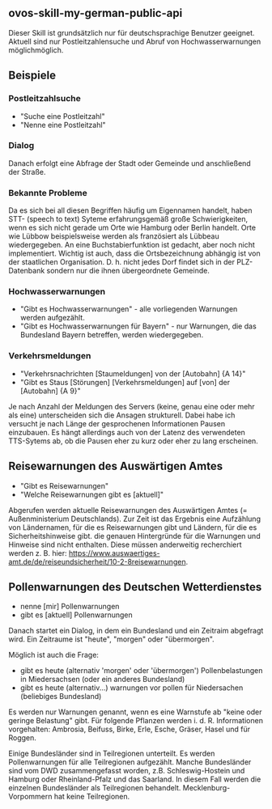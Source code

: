 ## ovos-skill-my-german-public-api
Dieser Skill ist grundsätzlich nur für deutschsprachige Benutzer geeignet. Aktuell sind nur Postleitzahlensuche und Abruf von Hochwasserwarnungen  möglichmöglich.
## Beispiele
### Postleitzahlsuche
- "Suche eine Postleitzahl"
- "Nenne eine Postleitzahl"
### Dialog
Danach erfolgt eine Abfrage der Stadt oder Gemeinde und anschließend der Straße.
### Bekannte Probleme
Da es sich bei all diesen Begriffen häufig um Eigennamen handelt, haben STT- (speech to text) Syteme erfahrungsgemäß große Schwierigkeiten, wenn es sich nicht gerade um Orte wie Hamburg oder Berlin handelt. Orte wie Lübbow beispielsweise werden als französiert als Lübbeau wiedergegeben. An eine Buchstabierfunktion ist gedacht, aber noch nicht implementiert. Wichtig ist auch, dass die Ortsbezeichnung abhängig ist von der staatlichen Organisation. D. h. nicht jedes Dorf findet sich in der PLZ-Datenbank sondern nur die ihnen übergeordnete Gemeinde.
### Hochwasserwarnungen
- "Gibt es Hochwasserwarnungen"  - alle vorliegenden Warnungen werden aufgezählt.
- "Gibt es Hochwasserwarnungen für Bayern" - nur Warnungen, die das Bundesland Bayern betreffen, werden wiedergegeben.
### Verkehrsmeldungen
- "Verkehrsnachrichten [Staumeldungen] von der [Autobahn] {A 14}"
- "Gibt es Staus [Störungen] [Verkehrsmeldungen] auf [von] der [Autobahn] {A 9}"

Je nach Anzahl der Meldungen des Servers (keine, genau eine oder mehr als eine) unterscheiden sich die Ansagen strukturell. Dabei habe ich versucht je nach Länge der gesprochenen Informationen Pausen einzubauen. Es hängt allerdings auch von der Latenz des verwendeten TTS-Sytems ab, ob die Pausen eher zu kurz oder eher zu lang erscheinen.
## Reisewarnungen des Auswärtigen Amtes
- "Gibt es Reisewarnungen"
- "Welche Reisewarnungen gibt es [aktuell]"

Abgerufen werden aktuelle Reisewarnungen des Auswärtigen Amtes (= Außenministerium Deutschlands). Zur Zeit ist das Ergebnis eine Aufzählung von Ländernamen, für die es Reisewarnungen gibt und Ländern, für die es Sicherheitshinweise gibt. die genauen Hintergründe für die Warnungen und Hinweise sind nicht enthalten. Diese müssen anderweitig recherchiert werden z. B. hier: https://www.auswaertiges-amt.de/de/reiseundsicherheit/10-2-8reisewarnungen.
## Pollenwarnungen des Deutschen Wetterdienstes
- nenne [mir] Pollenwarnungen
- gibt es [aktuell] Pollenwarnungen

Danach startet ein Dialog, in dem ein Bundesland und ein Zeitraim abgefragt wird. Ein Zeitraume ist "heute", "morgen" oder "übermorgen".

Möglich ist auch die Frage:
- gibt es heute (alternativ 'morgen' oder 'übermorgen') Pollenbelastungen in Miedersachsen (oder ein anderes Bundesland)
- gibt es heute (alternativ...) warnungen vor pollen für Niedersachen (beliebiges Bundesland)

Es werden nur Warnungen genannt, wenn es eine Warnstufe ab "keine oder geringe Belastung" gibt. Für folgende Pflanzen werden i. d. R. Informationen vorgehalten: Ambrosia, Beifuss, Birke, Erle, Esche, Gräser, Hasel und für Roggen.

Einige Bundesländer sind in Teilregionen unterteilt. Es werden Pollenwarnungen für alle Teilregionen aufgezählt. Manche Bundesländer sind vom DWD zusammengefasst worden, z.B. Schleswig-Hostein und Hamburg oder Rheinland-Pfalz und das Saarland. In diesem Fall werden die einzelnen Bundesländer als Teilregionen behandelt. Mecklenburg-Vorpommern hat keine Teilregionen.
